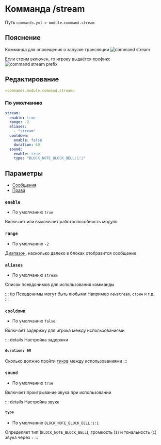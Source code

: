 # Комманда /stream
Путь `commands.yml > module.command.stream`

## Пояснение
Комманда для оповещения о запуске трансляции
![command stream](/commandstream.png)

Если стрим включен, то игроку выдаётся префикс
![command stream prefix](/commandstreamprefix.png)

## Редактирование
```yaml
<commands.module.command.stream>
```

### По умолчанию
```yaml
stream:
  enable: true
  range: -2
  aliases:
    - "stream"
  cooldown:
    enable: false
    duration: 60
  sound:
    enable: true
    type: "BLOCK_NOTE_BLOCK_BELL:1:1"
```

## Параметры

- [Сообщения](/en/messages/ru_ru/module/command/stream/)
- [Права](/en/permissions/module/command/stream/)

### `enable`
- По умолчанию `true`

Включает или выключает работоспособность модуля

### `range`
- По умолчанию `-2`

[Диапазон](#виды-диапазонов), насколько далеко в блоках отобразится сообщение

### `aliases`
- По умолчанию `stream`

Список псевдонимов для использования комманды

::: tip Псевдонимы могут быть любыми
Например `newstream`, `стрим` и т.д.
:::

### `cooldown`
- По умолчанию `false`

Включает задержку для игрока между использованиями

::: details Настройка задержки
#### `duration: 60`

Сколько должно пройти [тиков](https://ru.minecraft.wiki/w/%D0%A2%D0%B0%D0%BA%D1%82) между использованиями
:::

### `sound`
- По умолчанию `true`

Включает проигрывание звука при использовании

::: details Настройка звука
#### `type`
- По умолчанию `BLOCK_NOTE_BLOCK_BELL:1:1`

Определяет тип (`BLOCK_NOTE_BLOCK_BELL`), громкость (`1`) и тональность (`1`) звука через `:`
:::

<!--@include: @/en/parts/range.md-->